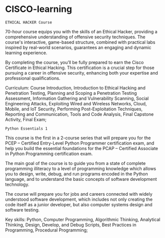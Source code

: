 # CISCO-learning

    ETHICAL HACKER Course

70-hour course equips you with the skills of an Ethical Hacker, providing a comprehensive understanding of offensive security techniques. The course's interactive, game-based structure, combined with practical labs inspired by real-world scenarios, guarantees an engaging and dynamic learning experience.

By completing the course, you’ll be fully prepared to earn the Cisco Certificate in Ethical Hacking. This certification is a crucial step for those pursuing a career in offensive security, enhancing both your expertise and professional qualifications.

Curriculum: 
Course Introduction,
Introduction to Ethical Hacking and Penetration Testing,
Planning and Scoping a Penetration Testing Assessment,
Information Gathering and Vulnerability Scanning,
Social Engineering Attacks,
Exploiting Wired and Wireless Networks,
Cloud, Mobile, and IoT Security,
Performing Post-Exploitation Techniques,
Reporting and Communication,
Tools and Code Analysis,
Final Capstone Activity,
Final Exam;

    Python Essentials 1

This course is the first in a 2-course series that will prepare you for the PCEP – Certified Entry-Level Python Programmer certification exam, 
and help you build the essential foundations for the PCAP – Certified Associate in Python Programming certification exam.

The main goal of the course is to guide you from a state of complete programming illiteracy to a level of programming knowledge 
which allows you to design, write, debug, and run programs encoded in the Python language, 
and to understand the basic concepts of software development technology.

The course will prepare you for jobs and careers connected with widely understood software development, 
which includes not only creating the code itself as a junior developer, 
but also computer systems design and software testing.

Key skills: Python,
Computer Programming,
Algorithmic Thinking,
Analytical Thinking,
Design, Develop, and Debug Scripts,
Best Practices in Programming,
Procedural Programming;
